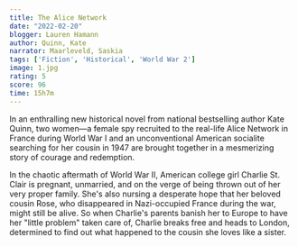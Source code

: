 ```yaml
---
title: The Alice Network
date: "2022-02-20"
blogger: Lauren Hamann
author: Quinn, Kate
narrator: Maarleveld, Saskia
tags: ['Fiction', 'Historical', 'World War 2']
image: 1.jpg
rating: 5
score: 96
time: 15h7m
---
```



In an enthralling new historical novel from national bestselling author Kate Quinn, two women—a female spy recruited to the real-life Alice Network in France during World War I and an unconventional American socialite searching for her cousin in 1947 are brought together in a mesmerizing story of courage and redemption.

 In the chaotic aftermath of World War II, American college girl Charlie St. Clair is pregnant, unmarried, and on the verge of being thrown out of her very proper family. She's also nursing a desperate hope that her beloved cousin Rose, who disappeared in Nazi-occupied France during the war, might still be alive. So when Charlie's parents banish her to Europe to have her "little problem" taken care of, Charlie breaks free and heads to London, determined to find out what happened to the cousin she loves like a sister.
